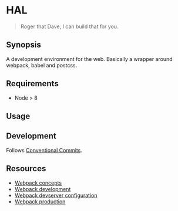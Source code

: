 # HAL

> Roger that Dave, I can build that for you.

## Synopsis

A development environment for the web. Basically a wrapper around webpack, babel and postcss.

## Requirements

* Node > 8

## Usage

## Development

Follows [Conventional Commits](https://conventionalcommits.org/).

## Resources

* [Webpack concepts](https://webpack.js.org/concepts/output/)
* [Webpack development](https://webpack.js.org/guides/development/)
* [Webpack devserver configuration](https://webpack.js.org/configuration/dev-server)
* [Webpack production](https://webpack.js.org/guides/production/)

